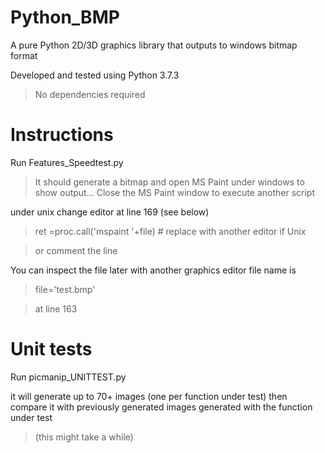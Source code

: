 # Python_BMP
A pure Python 2D/3D graphics library that outputs to windows bitmap format

Developed and tested using Python 3.7.3

>No dependencies required

# Instructions

Run Features_Speedtest.py 

>It should generate a bitmap and open MS Paint under windows to show output... 
>Close the MS Paint window to execute another script

under unix change editor at line 169 (see below)

>ret =proc.call('mspaint '+file) # replace with another editor if Unix

>or comment the line 

You can inspect the file later with another graphics editor file name is

>file='test.bmp' 

>at line 163

# Unit tests

Run picmanip_UNITTEST.py 

it will generate up to 70+ images (one per function under test) then compare it with previously generated images generated with the function under test 

>(this might take a while)




